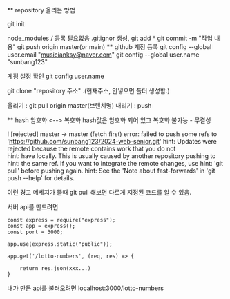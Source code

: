 ** repository 올리는 방법

git init

node_modules / 등록 필요없음
.gitignor 생성,
git add *
git commit -m "작업 내용"
git push origin master(or main)
** github 계정 등록
git config --global user.email "musicianksy@naver.com"
git config --global user.name "sunbang123"

계정 설정 확인
git config user.name

git clone "repository 주소" .(현재주소, 안넣으면 폴더 생성함.)

올리기 : git pull origin master(브랜치명)
내리기 : push


** hash
암호화 <--> 복호화
hash값은 암호화 되어 있고
복호화 불가능 - 무결성

 ! [rejected]        master -> master (fetch first)
error: failed to push some refs to 'https://github.com/sunbang123/2024-web-senior.git'
hint: Updates were rejected because the remote contains work that you do not     
hint: have locally. This is usually caused by another repository pushing to      
hint: the same ref. If you want to integrate the remote changes, use
hint: 'git pull' before pushing again.
hint: See the 'Note about fast-forwards' in 'git push --help' for details.       

이런 경고 메세지가 뜰때 git pull 해보면 다르게 지정된 코드를 알 수 있음.


서버 api를 만드려면 
```
const express = require("express");
const app = express();
const port = 3000;

app.use(express.static("public"));

app.get('/lotto-numbers', (req, res) => {

    return res.json(xxx...)
}
```

내가 만든 api를 불러오려면 
localhost:3000/lotto-numbers